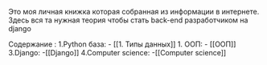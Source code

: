 Это моя личная книжка которая собранная из информации в интернете. Здесь вся та нужная теория чтобы стать back-end разработчиком на django


Содержание :
	1.Python база:
		- [[1. Типы данных]]
	1. ООП:
		- [[ООП]]
	3.Django:
		-[[Django]]
	4.Computer science:
		-[[Computer science]]